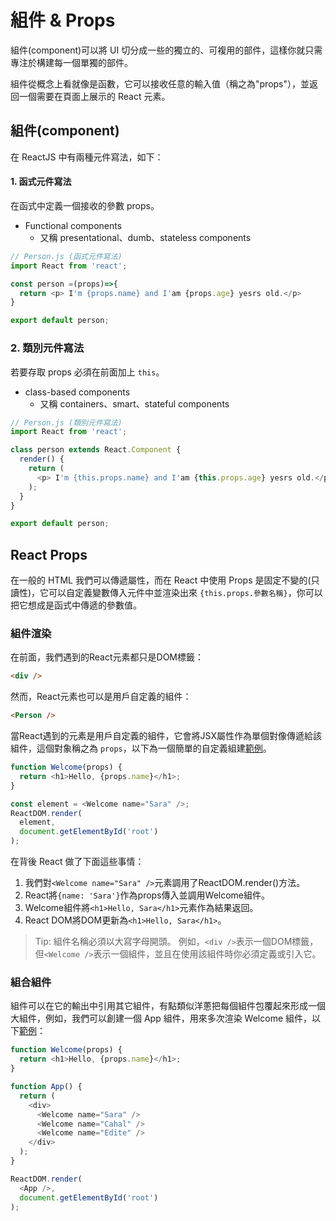 # 組件 & Props
組件(component)可以將 UI 切分成一些的獨立的、可複用的部件，這樣你就只需專注於構建每一個單獨的部件。

組件從概念上看就像是函數，它可以接收任意的輸入值（稱之為"props"），並返回一個需要在頁面上展示的 React 元素。

## 組件(component)
在 ReactJS 中有兩種元件寫法，如下：

#### 1. 函式元件寫法

在函式中定義一個接收的參數 props。

- Functional components
  - 又稱 presentational、dumb、stateless components

```js
// Person.js (函式元件寫法)
import React from 'react';

const person =(props)=>{
  return <p> I'm {props.name} and I'am {props.age} yesrs old.</p>
}

export default person;
```

### 2. 類別元件寫法

若要存取 props 必須在前面加上 `this`。
- class-based components
  - 又稱 containers、smart、stateful components

```js
// Person.js (類別元件寫法)
import React from 'react';

class person extends React.Component {
  render() {
    return (
      <p> I'm {this.props.name} and I'am {this.props.age} yesrs old.</p>
    );
  }
}

export default person;
```

## React Props
在一般的 HTML 我們可以傳遞屬性，而在 React 中使用 Props 是固定不變的(只讀性)，它可以自定義變數傳入元件中並渲染出來 `{this.props.參數名稱}`，你可以把它想成是函式中傳遞的參數值。

### 組件渲染
在前面，我們遇到的React元素都只是DOM標籤：

```html
<div />
```

然而，React元素也可以是用戶自定義的組件：

```html
<Person />
```

當React遇到的元素是用戶自定義的組件，它會將JSX屬性作為單個對像傳遞給該組件，這個對象稱之為 `props`，以下為一個簡單的自定義組建[範例](https://codepen.io/gaearon/pen/YGYmEG?editors=0010)。

```js
function Welcome(props) {
  return <h1>Hello, {props.name}</h1>;
}

const element = <Welcome name="Sara" />;
ReactDOM.render(
  element,
  document.getElementById('root')
);
```

在背後 React 做了下面這些事情：
1. 我們對`<Welcome name="Sara" />`元素調用了ReactDOM.render()方法。
2. React將`{name: 'Sara'}`作為props傳入並調用Welcome組件。
3. Welcome組件將`<h1>Hello, Sara</h1>`元素作為結果返回。
4. React DOM將DOM更新為`<h1>Hello, Sara</h1>`。

> Tip: 組件名稱必須以大寫字母開頭。 例如，`<div />`表示一個DOM標籤，但`<Welcome />`表示一個組件，並且在使用該組件時你必須定義或引入它。

### 組合組件
組件可以在它的輸出中引用其它組件，有點類似洋蔥把每個組件包覆起來形成一個大組件，例如，我們可以創建一個 App 組件，用來多次渲染 Welcome 組件，以下[範例](https://codepen.io/gaearon/pen/KgQKPr?editors=0010)：

```js
function Welcome(props) {
  return <h1>Hello, {props.name}</h1>;
}

function App() {
  return (
    <div>
      <Welcome name="Sara" />
      <Welcome name="Cahal" />
      <Welcome name="Edite" />
    </div>
  );
}

ReactDOM.render(
  <App />,
  document.getElementById('root')
);
```